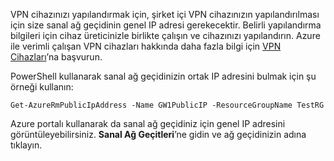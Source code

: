 
VPN cihazınızı yapılandırmak için, şirket içi VPN cihazınızın yapılandırılması için size sanal ağ geçidinin genel IP adresi gerekecektir. Belirli yapılandırma bilgileri için cihaz üreticinizle birlikte çalışın ve cihazınızı yapılandırın. Azure ile verimli çalışan VPN cihazları hakkında daha fazla bilgi için [VPN Cihazları](../articles/vpn-gateway/vpn-gateway-about-vpn-devices.md)’na başvurun.

PowerShell kullanarak sanal ağ geçidinizin ortak IP adresini bulmak için şu örneği kullanın:

    Get-AzureRmPublicIpAddress -Name GW1PublicIP -ResourceGroupName TestRG

Azure portalı kullanarak da sanal ağ geçidiniz için genel IP adresini görüntüleyebilirsiniz. **Sanal Ağ Geçitleri**’ne gidin ve ağ geçidinizin adına tıklayın.



<!--HONumber=Nov16_HO2-->


